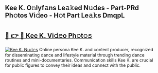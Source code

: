 ## Kee K. O𝚗lyf𝚊ns Le𝚊𝚔ed N𝚞𝚍es - Part-PRd Ph𝚘tos Vi𝚍eo - H𝚘t Part Le𝚊𝚔s DmqpL

# <h2><a href="http://hf5cp9.feru.top/?c=Kee+K.">🔗 👉 🔴 Kee K. Vi𝚍𝚎o Ph𝚘t𝚘𝚜</a></h2>

[![Kee K. Nu𝚍𝚎s](https://i.imgur.com/0TWrTi3.gif)](http://hf5cp9.feru.top/?c=Kee+K.)
Online persona Kee K. and content producer, recognized for disseminating dance and lifestyle material through trending dance routines and mini-documentaries. Communication skills Kee K. are crucial for public figures to convey their ideas and connect with the public. 
